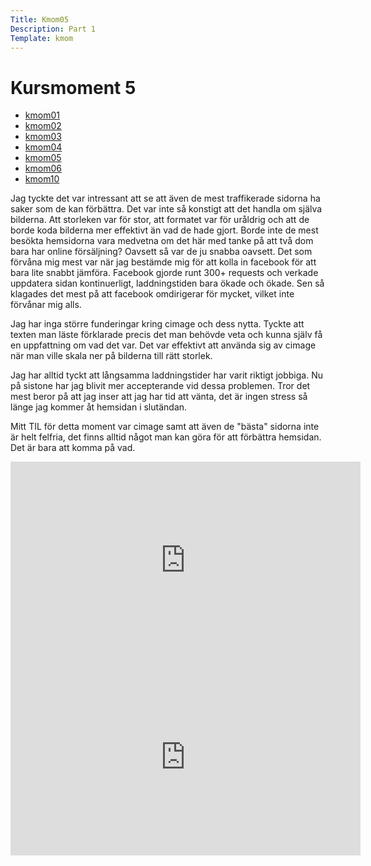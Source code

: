 ```yaml
---
Title: Kmom05
Description: Part 1
Template: kmom
---
```


Kursmoment 5
==========================
<div class="report-menu">
                <ul>
                    <li><a href="kmom01">kmom01</a></li>
                    <li><a href="kmom02">kmom02</a></li>
                    <li><a href="kmom03">kmom03</a></li>
                    <li><a href="kmom04">kmom04</a></li>
                    <li><a href="kmom05">kmom05</a></li>
                    <li><a href="kmom06">kmom06</a></li>
                    <li><a href="kmom10">kmom10</a></li>
                </ul>
</div>
<div class="report-text">
Jag tyckte det var intressant att se att även de mest traffikerade sidorna ha saker som de kan förbättra. Det var inte
så konstigt att det handla om själva bilderna. Att storleken var för stor, att formatet var för uråldrig och att de borde
koda bilderna mer effektivt än vad de hade gjort. Borde inte de mest besökta hemsidorna vara medvetna om det här med tanke
på att två dom bara har online försäljning? Oavsett så var de ju snabba oavsett. Det som förvåna mig mest var när jag
bestämde mig för att kolla in facebook för att bara lite snabbt jämföra. Facebook gjorde runt 300+ requests och verkade
uppdatera sidan kontinuerligt, laddningstiden bara ökade och ökade. Sen så klagades det mest på att facebook omdirigerar
för mycket, vilket inte förvånar mig alls.

Jag har inga större funderingar kring cimage och dess nytta. Tyckte att texten man läste förklarade precis det man behövde
veta och kunna själv få en uppfattning om vad det var. Det var effektivt att använda sig av cimage när man ville skala ner
på bilderna till rätt storlek.

Jag har alltid tyckt att långsamma laddningstider har varit riktigt jobbiga. Nu på sistone har jag blivit mer accepterande
vid dessa problemen. Tror det mest beror på att jag inser att jag har tid att vänta, det är ingen stress så länge jag kommer
åt hemsidan i slutändan. 

Mitt TIL för detta moment var cimage samt att även de "bästa" sidorna inte är helt felfria, det finns alltid något man kan
göra för att förbättra hemsidan. Det är bara att komma på vad.
 

<div class="embed-container">
    <iframe width="560" height="315" src="https://www.youtube.com/embed/oftV6LbHRLI" frameborder="0" allow="accelerometer; autoplay; clipboard-write; encrypted-media; gyroscope; picture-in-picture" allowfullscreen></iframe>
</div>

<div class="embed-container">
<iframe width="560" height="315" src="https://www.youtube.com/embed/nABNtpPZLPo" frameborder="0" allow="accelerometer; autoplay; clipboard-write; encrypted-media; gyroscope; picture-in-picture" allowfullscreen></iframe>
</div>
</div>